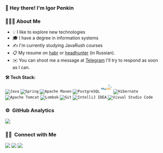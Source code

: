 ### 👋 Hey there! I'm Igor Penkin 

###    👨🏻‍💻  About Me

- 💡  I like to explore new technologies
- 🎓  I have a degree in information systems
- ✍️  I'm currently studying JavaRush courses
- 📋  My resume on [habr](https://career.habr.com/happycaat) or [headhunter](https://hh.ru/resume/e229657eff0b52c0b30039ed1f4830355a4745) (in Russian).
- ✉️  You can shoot me a message at [Telegram](https://t.me/happycaat) I'll try to respond as soon as I can.


 **🛠 Tech Stack:**  
 <code><img height="35" title="Java" src="https://raw.githubusercontent.com/jmnote/z-icons/master/svg/java.svg"></code>
 <code><img height="35" title="Spring" src="https://raw.githubusercontent.com/yurijserrano/Github-Profile-Readme-Logos/master/frameworks/spring.svg"></code> 
 <code><img height="35" title="Apache Maven" src="https://user-images.githubusercontent.com/43886029/158700377-62b0da69-81a2-4340-8ce6-dec718533aee.svg"></code>
 <code><img height="35" title="PostgreSQL" src="https://raw.githubusercontent.com/yurijserrano/Github-Profile-Readme-Logos/master/databases/postgresql.svg"></code>
 <code><img height="35" title="MySQL" src="https://raw.githubusercontent.com/devicons/devicon/1119b9f84c0290e0f0b38982099a2bd027a48bf1/icons/mysql/mysql-original-wordmark.svg"></code> 
 <code><img height="35" title="Hibernate" src="https://raw.githubusercontent.com/gilbarbara/logos/master/logos/hibernate.svg"></code>
 <code><img height="35" title="Apache Tomcat" src="https://upload.wikimedia.org/wikipedia/commons/thumb/f/fe/Apache_Tomcat_logo.svg/2560px-Apache_Tomcat_logo.svg.png"></code>
 <code><img height="35" title="Lombok" src="https://avatars.githubusercontent.com/u/45949248?s=200&v=4"></code>
 <code><img height="35" title="Git" src="https://git-scm.com/images/logos/downloads/Git-Icon-1788C.png"></code>
 <code><img height="35" title="IntelliJ IDEA" src="https://raw.githubusercontent.com/yurijserrano/Github-Profile-Readme-Logos/master/ides/intellij.svg"></code>
 <code><img height="35" title="Visual Studio Code" src="https://cdn.icon-icons.com/icons2/2107/PNG/512/file_type_vscode_icon_130084.png"></code>
 
 
 ### ⚙️ &nbsp;GitHub Analytics

<p align="left">
<a href="https://github.com/iPenkinDev">
  <img height="180em" src="https://github-readme-stats-eight-theta.vercel.app/api?username=iPenkinDev&show_icons=true&theme=algolia&include_all_commits=true&count_private=true"/>  
</a>
</p>

### 🤝🏻 &nbsp;Connect with Me

<p align="left">
<a href="https://t.me/happycaat"><img src="https://img.shields.io/badge/-@happycaat-1877F2?style=flat&logo=Telegram&logoColor=white"/></a>
<a href="https://www.linkedin.com/in/igor-penkin-92576a252/"><img src="https://img.shields.io/badge/-Igor%20Penkin%20-0077B5?style=flat&logo=Linkedin&logoColor=white"/></a>
<a href="mailto:igor.penkin.dev@gmail.com"><img src="https://img.shields.io/badge/-igor.penkin.dev@gmail.com-D14836?style=flat&logo=Gmail&logoColor=white"/></a>
</p>

